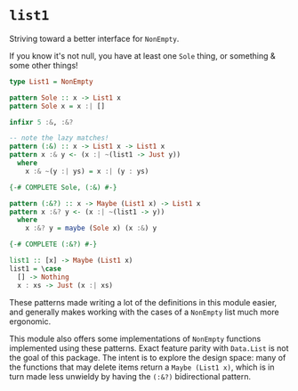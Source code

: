 # `list1`

Striving toward a better interface for `NonEmpty`.

If you know it's not null, you have at least one `Sole` thing, or something & some other things!

```hs
type List1 = NonEmpty

pattern Sole :: x -> List1 x
pattern Sole x = x :| []

infixr 5 :&, :&?

-- note the lazy matches!
pattern (:&) :: x -> List1 x -> List1 x
pattern x :& y <- (x :| ~(list1 -> Just y))
  where
    x :& ~(y :| ys) = x :| (y : ys)

{-# COMPLETE Sole, (:&) #-}

pattern (:&?) :: x -> Maybe (List1 x) -> List1 x
pattern x :&? y <- (x :| ~(list1 -> y))
  where
    x :&? y = maybe (Sole x) (x :&) y

{-# COMPLETE (:&?) #-}

list1 :: [x] -> Maybe (List1 x)
list1 = \case
  [] -> Nothing
  x : xs -> Just (x :| xs)
```

These patterns made writing a lot of the definitions in this module easier, and generally makes working with the cases of a `NonEmpty` list much more ergonomic.

This module also offers some implementations of `NonEmpty` functions implemented using these patterns. Exact feature parity with `Data.List` is not the goal of this package. The intent is to explore the design space: many of the functions that may delete items return a `Maybe (List1 x)`, which is in turn made less unwieldy by having the `(:&?)` bidirectional pattern.
